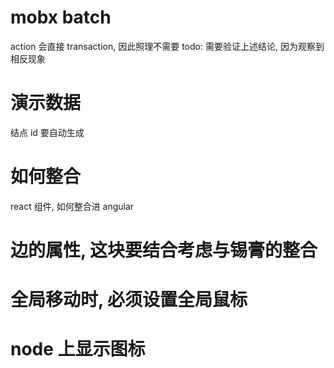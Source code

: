 # mobx batch

action 会直接 transaction, 因此照理不需要
todo: 需要验证上述结论, 因为观察到相反现象

# 演示数据

结点 id 要自动生成

# 如何整合

react 组件, 如何整合进 angular

# 边的属性, 这块要结合考虑与锡膏的整合

# 全局移动时, 必须设置全局鼠标

# node 上显示图标
